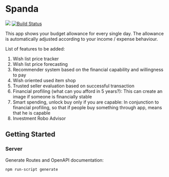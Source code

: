 # Spanda

![](https://github.com/derzaarsad/Spanda/workflows/Spanda%20CI/badge.svg)
[![Build Status](https://dev.azure.com/dinodime/Spanda/_apis/build/status/derzaarsad.Spanda?branchName=azure-pipelines)](https://dev.azure.com/dinodime/Spanda/_build/latest?definitionId=1&branchName=azure-pipelines)

This app shows your budget allowance for every single day. The allowance is automatically adjusted according to your income / expense behaviour.

List of features to be added:
1. Wish list price tracker
2. Wish list price forecasting
3. Recommender system based on the financial capability and willingness to pay
4. Wish oriented used item shop
5. Trusted seller evaluation based on successful transaction
6. Financial profiling (what can you afford in 5 years?): This can create an image if someone is financially stable
7. Smart spending, unlock buy only if you are capable: In conjunction to financial profiling, so that if people buy something through app, means that he is capable
8. Investment Robo Advisor

## Getting Started

### Server

Generate Routes and OpenAPI documentation:

    npm run-script generate
